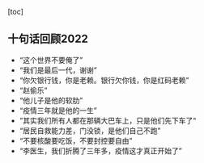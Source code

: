 [toc]

## 十句话回顾2022

- “这个世界不要俺了” 
- “我们是最后一代，谢谢”
- “你欠银行钱，你是老赖。银行欠你钱，你是红码老赖”
- “赵偷乐”
- “他儿子是他的软肋”
- “疫情三年就是他的一生”
- ”其实我们所有人都在那辆大巴车上，只是他们先下车了“
- “居民自救能力差，门没锁，是他们自己不跑”
- “不要核酸要吃饭，不要封控要自由”
- “李医生，我们折腾了三年多，疫情这才真正开始了”

